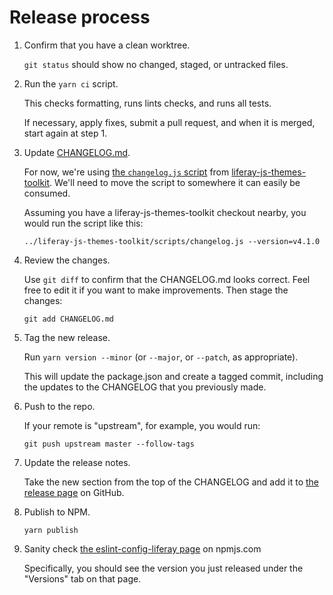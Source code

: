 # Release process

1.  Confirm that you have a clean worktree.

    `git status` should show no changed, staged, or untracked files.

2.  Run the `yarn ci` script.

    This checks formatting, runs lints checks, and runs all tests.

    If necessary, apply fixes, submit a pull request, and when it is merged, start again at step 1.

3.  Update [CHANGELOG.md](./CHANGELOG.md).

    For now, we're using [the `changelog.js` script](https://github.com/liferay/liferay-js-themes-toolkit/blob/fa4ca2e54821e50aed813903073769bf248f4072/scripts/changelog.js) from [liferay-js-themes-toolkit](https://github.com/liferay/liferay-js-themes-toolkit). We'll need to move the script to somewhere it can easily be consumed.

    Assuming you have a liferay-js-themes-toolkit checkout nearby, you would run the script like this:

        ../liferay-js-themes-toolkit/scripts/changelog.js --version=v4.1.0

4.  Review the changes.

    Use `git diff` to confirm that the CHANGELOG.md looks correct. Feel free to edit it if you want to make improvements. Then stage the changes:

        git add CHANGELOG.md

5.  Tag the new release.


    Run `yarn version --minor` (or `--major`, or `--patch`, as appropriate).

    This will update the package.json and create a tagged commit, including the updates to the CHANGELOG that you previously made.

6.  Push to the repo.

    If your remote is "upstream", for example, you would run:

        git push upstream master --follow-tags

7.  Update the release notes.

    Take the new section from the top of the CHANGELOG and add it to [the release page](https://github.com/liferay/eslint-config-liferay/releases) on GitHub.

8.  Publish to NPM.

        yarn publish

9.  Sanity check [the eslint-config-liferay page](https://www.npmjs.com/package/eslint-config-liferay) on npmjs.com

    Specifically, you should see the version you just released under the "Versions" tab on that page.
